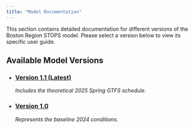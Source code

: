 ```yaml
---
title: "Model Documentation"
---
```


This section contains detailed documentation for different versions of the Boston Region STOPS model. Please select a version below to view its specific user guide.

## Available Model Versions

* ### [Version 1.1 (Latest)](/docs/v1.1/)
    *Includes the theoretical 2025 Spring GTFS schedule.*

* ### [Version 1.0](/docs/v1.0/)
    *Represents the baseline 2024 conditions.*